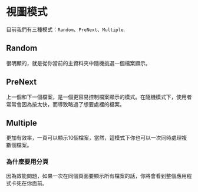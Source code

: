 # 視圖模式
目前我們有三種模式：`Random`、`PreNext`、`Multiple`.

## Random
很明顯的，就是從你當前的主資料夾中隨機挑選一個檔案顯示。

## PreNext
上一個和下一個檔案，是一個更容易控制檔案顯示的模式。在隨機模式下，使用者常常會因為按太快，而導致略過了想要處裡的檔案。

## Multiple
更加有效率，一頁可以顯示10個檔案，當然，這模式下你也可以一次同時處理複數個檔案。
### 為什麼要用分頁
因為效能問題，如果一次在同個頁面要顯示所有檔案的話，你將會看到整個應用程式卡死在你面前。